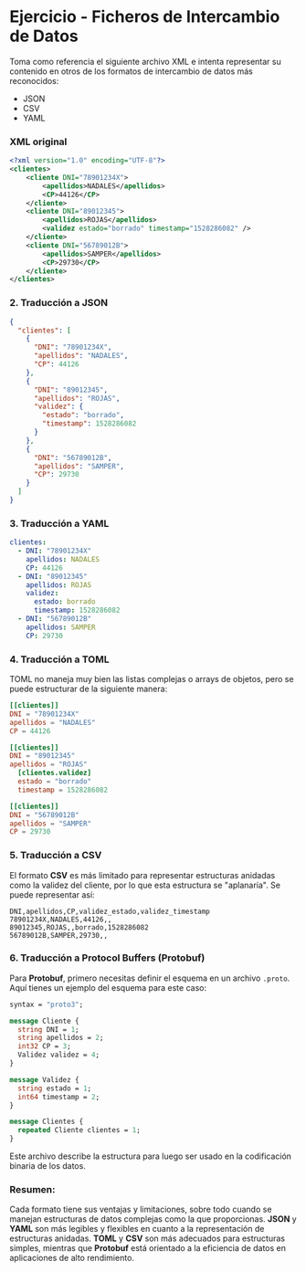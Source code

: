 # Ejercicio - Ficheros de Intercambio de Datos
Toma como referencia el siguiente archivo XML e intenta representar su contenido en otros de los formatos de intercambio de datos más reconocidos:
- JSON
- CSV
- YAML

### XML original

```xml
<?xml version="1.0" encoding="UTF-8"?>
<clientes>
	<cliente DNI="78901234X">
		<apellidos>NADALES</apellidos>
		<CP>44126</CP>
	</cliente>
	<cliente DNI="89012345">
		<apellidos>ROJAS</apellidos>
		<validez estado="borrado" timestamp="1528286082" />
	</cliente>
	<cliente DNI="56789012B">
		<apellidos>SAMPER</apellidos>
		<CP>29730</CP>
	</cliente>
</clientes>
```

### 2. **Traducción a JSON**

```json
{
  "clientes": [
    {
      "DNI": "78901234X",
      "apellidos": "NADALES",
      "CP": 44126
    },
    {
      "DNI": "89012345",
      "apellidos": "ROJAS",
      "validez": {
        "estado": "borrado",
        "timestamp": 1528286082
      }
    },
    {
      "DNI": "56789012B",
      "apellidos": "SAMPER",
      "CP": 29730
    }
  ]
}
```

### 3. **Traducción a YAML**

```yaml
clientes:
  - DNI: "78901234X"
    apellidos: NADALES
    CP: 44126
  - DNI: "89012345"
    apellidos: ROJAS
    validez:
      estado: borrado
      timestamp: 1528286082
  - DNI: "56789012B"
    apellidos: SAMPER
    CP: 29730
```

### 4. **Traducción a TOML**

TOML no maneja muy bien las listas complejas o arrays de objetos, pero se puede estructurar de la siguiente manera:

```toml
[[clientes]]
DNI = "78901234X"
apellidos = "NADALES"
CP = 44126

[[clientes]]
DNI = "89012345"
apellidos = "ROJAS"
  [clientes.validez]
  estado = "borrado"
  timestamp = 1528286082

[[clientes]]
DNI = "56789012B"
apellidos = "SAMPER"
CP = 29730
```

### 5. **Traducción a CSV**

El formato **CSV** es más limitado para representar estructuras anidadas como la validez del cliente, por lo que esta estructura se "aplanaría". Se puede representar así:

```csv
DNI,apellidos,CP,validez_estado,validez_timestamp
78901234X,NADALES,44126,,
89012345,ROJAS,,borrado,1528286082
56789012B,SAMPER,29730,,
```

### 6. **Traducción a Protocol Buffers (Protobuf)**

Para **Protobuf**, primero necesitas definir el esquema en un archivo `.proto`. Aquí tienes un ejemplo del esquema para este caso:

```proto
syntax = "proto3";

message Cliente {
  string DNI = 1;
  string apellidos = 2;
  int32 CP = 3;
  Validez validez = 4;
}

message Validez {
  string estado = 1;
  int64 timestamp = 2;
}

message Clientes {
  repeated Cliente clientes = 1;
}
```

Este archivo describe la estructura para luego ser usado en la codificación binaria de los datos.

### Resumen:
Cada formato tiene sus ventajas y limitaciones, sobre todo cuando se manejan estructuras de datos complejas como la que proporcionas. **JSON** y **YAML** son más legibles y flexibles en cuanto a la representación de estructuras anidadas. **TOML** y **CSV** son más adecuados para estructuras simples, mientras que **Protobuf** está orientado a la eficiencia de datos en aplicaciones de alto rendimiento.
